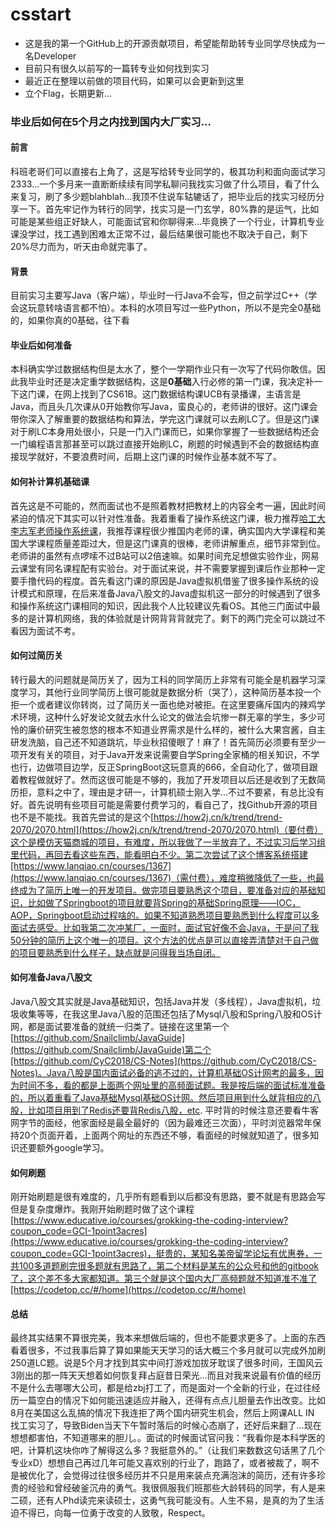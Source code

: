 # csstart

+ 这是我的第一个GitHub上的开源贡献项目，希望能帮助转专业同学尽快成为一名Developer
+ 目前只有很久以前写的一篇转专业如何找到实习
+ 最近正在整理以前做的项目代码，如果可以会更新到这里
+ 立个Flag，长期更新...

### 毕业后如何在5个月之内找到国内大厂实习...

#### 前言

科班老哥们可以直接右上角了，这是写给转专业同学的，极其功利和面向面试学习2333...一个多月来一直断断续续有同学私聊问我找实习做了什么项目，看了什么来复习，刷了多少题blahblah...我顶不住说车轱辘话了，把毕业后的找实习经历分享一下。首先牢记作为转行的同学，找实习是一门玄学，80%靠的是运气，比如可能是某些组正好缺人，可能面试官和你聊得来...毕竟换了一个行业，计算机专业课没学过，找工遇到困难太正常不过，最后结果很可能也不取决于自己，剩下20%尽力而为，听天由命就完事了。

#### 背景

目前实习主要写Java（客户端），毕业时一行Java不会写，但之前学过C++（学会这玩意转啥语言都不怕）。本科的水项目写过一些Python，所以不是完全0基础的，如果你真的0基础，往下看

#### 毕业后如何准备

本科确实学过数据结构但是太水了，整个一学期作业只有一次写了代码你敢信。因此我毕业时还是决定重学数据结构，这是**0基础**入行必修的第一门课，我决定补一下这门课，在网上找到了CS61B。这门数据结构课UCB有录播课，主语言是Java，而且头几次课从0开始教你写Java，蛮良心的，老师讲的很好。这门课会带你深入了解重要的数据结构和算法，学完这门课就可以去刷LC了。但是这门课对于刷LC本身用处很小，只是一门入门课而已，如果你掌握了一些数据结构还会一门编程语言那甚至可以跳过直接开始刷LC，刷题的时候遇到不会的数据结构直接现学就好，不要浪费时间，后期上这门课的时候作业基本就不写了。

####  如何补计算机基础课

首先这是不可能的，然而面试也不是照着教材把教材上的内容全考一遍，因此时间紧迫的情况下其实可以针对性准备。我着重看了操作系统这门课，极力推荐[哈工大李志军老师操作系统课](https://www.bilibili.com/video/BV1d4411v7u7?from=search&seid=6292591724144718157)，我推荐课程很少推国内老师的课，确实国内大学课程和美国大学课程质量差距过大，但是这门课真的很棒，老师讲解重点，细节非常到位。老师讲的虽然有点啰嗦不过B站可以2倍速嘛。如果时间充足想做实验作业，网易云课堂有同名课程配有实验台。对于面试来说，并不需要掌握到课后作业那种一定要手撸代码的程度。首先看这门课的原因是Java虚拟机借鉴了很多操作系统的设计模式和原理，在后来准备Java八股文的Java虚拟机这一部分的时候遇到了很多和操作系统这门课相同的知识，因此我个人比较建议先看OS。其他三门面试中最多的是计算机网络，我的体验就是计网背背背就完了。剩下的两门完全可以跳过不看因为面试不考。

#### 如何过简历关

转行最大的问题就是简历关了，因为工科的同学简历上非常有可能全是机器学习深度学习，其他行业同学简历上很可能就是数据分析（哭了），这种简历基本投一个拒一个或者建议你转岗，过了简历关一面也绝对被拒。在这里要痛斥国内的辣鸡学术环境，这种什么好发论文就去水什么论文的做法会坑惨一群无辜的学生，多少可怜的廉价研究生被忽悠的根本不知道业界需求是什么样的，被什么大果宫酱，自主研发洗脑，自己还不知道跳坑，毕业秋招傻眼了！麻了！首先简历必须要有至少一项开发有关的项目，对于Java开发来说需要自学Spring全家桶的相关知识，不学也行，边做项目边学，反正SpringBoot这玩意真的666，全自动化了，做项目跟着教程做就好了。然而这很可能是不够的，我加了开发项目以后还是收到了无数简历拒，意料之中了，理由是才研一，计算机硕士刚入学...不过不要紧，有总比没有好。首先说明有些项目可能是需要付费学习的，看自己了，找Github开源的项目也不是不能找。我首先尝试的是这个[https://how2j.cn/k/trend/trend-2070/2070.html](https://how2j.cn/k/trend/trend-2070/2070.html)（要付费）这个是模仿天猫商城的项目，有难度，所以我做了一半放弃了，不过实习后学习组里代码，再回去看这些东西，能看明白不少。第二次尝试了这个博客系统搭建[https://www.lanqiao.cn/courses/1367](https://www.lanqiao.cn/courses/1367)（需付费），难度稍微降低了一些，也最终成为了简历上唯一的开发项目。做完项目要熟悉这个项目，要准备对应的基础知识，比如做了Springboot的项目就要背Spring的基础Spring原理——IOC，AOP，Springboot启动过程啥的。如果不知道熟悉项目要熟悉到什么程度可以多面试去感受。比如我第二次冲某厂，一面时，面试官好像不会Java，于是问了我50分钟的简历上这个唯一的项目。这个方法的优点是可以直接弄清楚对于自己做的项目要熟悉到什么样子，缺点就是问得我当场自闭。

#### 如何准备Java八股文

Java八股文其实就是Java基础知识，包括Java并发（多线程），Java虚拟机，垃圾收集等等，在我这里Java八股的范围还包括了Mysql八股和Spring八股和OS计网，都是面试要准备的就统一归类了。链接在这里第一个[https://github.com/Snailclimb/JavaGuide](https://github.com/Snailclimb/JavaGuide)第二个[https://github.com/CyC2018/CS-Notes](https://github.com/CyC2018/CS-Notes)。Java八股是国内面试必备的逃不过的，计算机基础OS计网考的最多，因为时间不多，看的都是上面两个网址里的高频面试题。我是按后端的面试标准准备的，所以着重看了Java基础Mysql基础OS计网。然后项目用到什么就背相应的八股，比如项目用到了Redis还要背Redis八股，etc. 平时背的时候注意还要看牛客网字节的面经，他家面经是最全最好的（因为最难还三次面），平时浏览器常年保持20个页面开着，上面两个网址的东西还不够，看面经的时候就知道了，很多知识还要额外google学习。

#### 如何刷题

刚开始刷题是很有难度的，几乎所有题看到以后都没有思路，要不就是有思路会写但是复杂度爆炸。我刚开始刷题时做了这个课程[https://www.educative.io/courses/grokking-the-coding-interview?coupon_code=GCI-1point3acres](https://www.educative.io/courses/grokking-the-coding-interview?coupon_code=GCI-1point3acres)，挺贵的，某知名美帝留学论坛有优惠券，一共100多道题刷完很多题就有思路了，第二个材料是某东的公众号和他的gitbook了，这个差不多大家都知道。第三个就是这个国内大厂高频题就不知道准不准了[https://codetop.cc/#/home](https://codetop.cc/#/home)

#### 总结

最终其实结果不算很完美，我本来想做后端的，但也不能要求更多了。上面的东西看着很多，不过我事后算了算如果能天天学习的话大概三个多月就可以完成外加刷250道LC题。说是5个月才找到其实中间打游戏加拔牙耽误了很多时间，王国风云3刚出的那一阵天天想着如何恢复拜占庭昔日荣光...而且对我来说最有价值的经历不是什么去哪哪大公司，都是给zbj打工了，而是面对一个全新的行业，在过往经历一篇空白的情况下如何能迅速适应并融入，还得有点点儿胆量去作出改变。比如8月在美国这么乱搞的情况下我连拒了两个国内研究生机会，然后上网课ALL IN 找工实习了，导致Biden当天下午暂时落后的时候心态崩了，还好后来翻了...现在想想都害怕，不知道哪来的胆儿。。面试的时候面试官问我：“我看你是本科学医的吧，计算机这块你咋了解得这么多？我挺意外的。”（让我们来数数这句话黑了几个专业xD）想想自己再过几年可能又喜欢别的行业了，跑路了，或者被裁了，啊不是被优化了，会觉得过往很多经历并不只是用来装点充满泡沫的简历，还有许多珍贵的经验和曾经破釜沉舟的勇气。我很佩服我们班那些大龄转码的同学，有人是来二硕，还有人Phd读完来读硕士，这勇气我可能没有。人生不易，是真的为了生活迫不得已，向每一位勇于改变的人致敬，Respect。